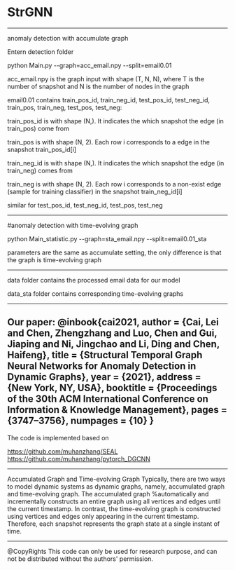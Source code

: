 # StrGNN

---------------------------------------------------------------------------------------------------------------------------------

anomaly detection with accumulate graph

Entern detection folder

python Main.py --graph=acc_email.npy --split=email0.01

acc_email.npy is the graph input with shape (T, N, N), where T is the number of snapshot and N is the number of nodes in the graph

email0.01 contains train_pos_id, train_neg_id, test_pos_id, test_neg_id, train_pos, train_neg, test_pos, test_neg:

train_pos_id is with shape (N,). It indicates the which snapshot the edge (in train_pos) come from

train_pos is with shape (N, 2). Each row i corresponds to a edge in the snapshot train_pos_id[i]

train_neg_id is with shape (N,). It indicates the which snapshot the edge (in train_neg) comes from

train_neg is with shape (N, 2). Each row i corresponds to a non-exist edge (sample for training classifier) in the snapshot train_neg_id[i]

similar for test_pos_id, test_neg_id, test_pos, test_neg

---------------------------------------------------------------------------------------------------------------------------------

#anomaly detection with time-evolving graph

python Main_statistic.py --graph=sta_email.npy --split=email0.01_sta

parameters are the same as accumulate setting, the only difference is that the graph is time-evolving graph

---------------------------------------------------------------------------------------------------------------------------------

data folder contains the processed email data for our model 

data_sta folder contains corresponding time-evolving graphs

--------------------------------------------------------------------------------------------------------------------------------
Our paper:
@inbook{cai2021,
author = {Cai, Lei and Chen, Zhengzhang and Luo, Chen and Gui, Jiaping and Ni, Jingchao and Li, Ding and Chen, Haifeng},
title = {Structural Temporal Graph Neural Networks for Anomaly Detection in Dynamic Graphs},
year = {2021},
address = {New York, NY, USA},
booktitle = {Proceedings of the 30th ACM International Conference on Information & Knowledge Management},
pages = {3747–3756},
numpages = {10}
}
---------------------------------------------------------------------------------------------------------------------------------

The code is implemented based on 

https://github.com/muhanzhang/SEAL
https://github.com/muhanzhang/pytorch_DGCNN

--------------------------------------------------------------------------------------------------------------------------------
Accumulated Graph and Time-evolving Graph
Typically, there are two ways to model dynamic systems as dynamic graphs, namely, accumulated graph and time-evolving graph. 
The accumulated graph %automatically and incrementally constructs an entire graph using all vertices and edges until the current timestamp. 
In contrast, the time-evolving graph is constructed using vertices and edges only appearing in the current timestamp. 
Therefore, each snapshot represents the graph state at a single instant of time.

--------------------------------------------------------------------------------------------------------------------------------
@CopyRights
This code can only be used for research purpose, and can not be distributed without the authors' permission.


